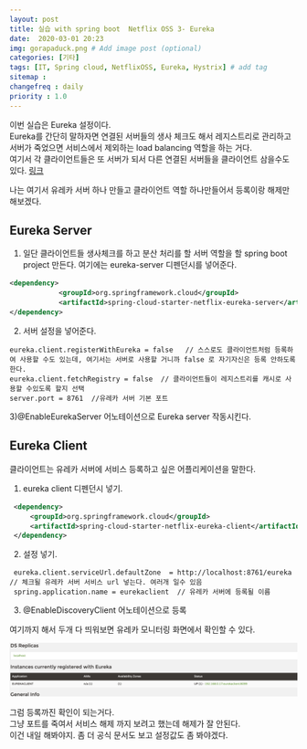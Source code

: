 ```yaml
---
layout: post
title: 실습 with spring boot  Netflix OSS 3- Eureka 
date:  2020-03-01 20:23
img: gorapaduck.png # Add image post (optional)
categories: [기타]
tags: [IT, Spring cloud, NetflixOSS, Eureka, Hystrix] # add tag
sitemap :
changefreq : daily
priority : 1.0
---
```


이번 실습은 Eureka 설정이다.   
Eureka를 간단히 말하자면 연결된 서버들의 생사 체크도 해서 레지스트리로 관리하고  서버가 죽었으면 서비스에서 제외하는 load balancing 역할을 하는 거다.   
여기서 각 클라이언트들은 또 서버가 되서 다른 연결된 서버들을 클라이언트 삼을수도 있다. [링크](https://www.baeldung.com/spring-cloud-netflix-eureka)  

나는 여기서 유레카 서버 하나 만들고 클라이언트 역할 하나만들어서 등록이랑 해제만 해보겠다. 

## Eureka Server 

1) 일단 클라이언트들 생사체크를 하고 분산 처리를 할  서버 역할을 할 spring boot project 만든다.  여기에는 eureka-server 디펜던시를 넣어준다.  
```xml
<dependency>
			<groupId>org.springframework.cloud</groupId>
			<artifactId>spring-cloud-starter-netflix-eureka-server</artifactId>
</dependency>
``` 

2) 서버 설정을 넣어준다.  
```properties
eureka.client.registerWithEureka = false   // 스스로도 클라이언트처럼 등록하여 사용할 수도 있는데, 여기서는 서버로 사용할 거니까 false 로 자기자신은 등록 안하도록 한다. 
eureka.client.fetchRegistry = false  // 클라이언트들이 레지스트리를 캐시로 사용할 수있도록 할지 선택
server.port = 8761  //유레카 서버 기본 포트 

```

3)@EnableEurekaServer  어노테이션으로 Eureka server 작동시킨다.  


## Eureka Client 

클라이언트는 유레카 서버에 서비스 등록하고 싶은 어플리케이션을 말한다.  

1.  eureka client 디펜던시 넣기.  
```xml
 <dependency>
     <groupId>org.springframework.cloud</groupId>
     <artifactId>spring-cloud-starter-netflix-eureka-client</artifactId>
 </dependency>
 ```

 2. 설정 넣기. 

```properties
 eureka.client.serviceUrl.defaultZone  = http://localhost:8761/eureka  // 체크될 유레카 서버 서비스 url 넣는다. 여러개 일수 있음
 spring.application.name = eurekaclient  // 유레카 서버에 등록될 이름 
```

3. @EnableDiscoveryClient 어노테이션으로 등록 


여기까지 해서 두개 다 띄워보면 유레카 모니터링 화면에서 확인할 수 있다.  

![유레카 모니터링](/assets/img/eureka.png)  

그럼 등록까진 확인이 되는거다.  
그냥 포트를 죽여서 서비스 해제 까지 보려고 했는데 해제가 잘 안된다.  
이건 내일 해봐야지. 좀 더 공식 문서도 보고 설정값도 좀 봐야겠다. 





